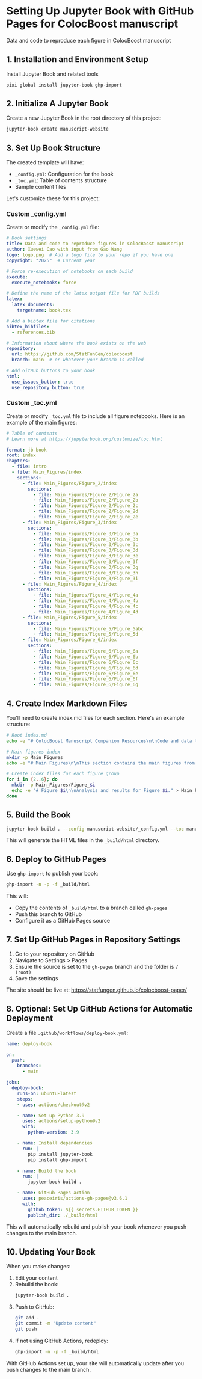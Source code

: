 
# Setting Up Jupyter Book with GitHub Pages for ColocBoost manuscript

Data and code to reproduce each figure in ColocBoost manuscript


## 1. Installation and Environment Setup

Install Jupyter Book and related tools

```bash
pixi global install jupyter-book ghp-import
```

## 2. Initialize A Jupyter Book

Create a new Jupyter Book in the root directory of this project:

```bash
jupyter-book create manuscript-website
```

## 3. Set Up Book Structure

The created template will have:
- `_config.yml`: Configuration for the book
- `_toc.yml`: Table of contents structure
- Sample content files

Let's customize these for this project:

### Custom _config.yml

Create or modify the `_config.yml` file:

```yaml
# Book settings
title: Data and code to reproduce figures in ColocBoost manuscript
author: Xuewei Cao with input from Gao Wang
logo: logo.png  # Add a logo file to your repo if you have one
copyright: "2025"  # Current year

# Force re-execution of notebooks on each build
execute:
  execute_notebooks: force

# Define the name of the latex output file for PDF builds
latex:
  latex_documents:
    targetname: book.tex

# Add a bibtex file for citations
bibtex_bibfiles:
  - references.bib

# Information about where the book exists on the web
repository:
  url: https://github.com/StatFunGen/colocboost
  branch: main  # or whatever your branch is called

# Add GitHub buttons to your book
html:
  use_issues_button: true
  use_repository_button: true
```

### Custom _toc.yml

Create or modify `_toc.yml` file to include all figure notebooks. Here is an example of the main figures:

```yaml
# Table of contents
# Learn more at https://jupyterbook.org/customize/toc.html

format: jb-book
root: index
chapters:
  - file: intro
  - file: Main_Figures/index
    sections:
      - file: Main_Figures/Figure_2/index
        sections:
          - file: Main_Figures/Figure_2/Figure_2a
          - file: Main_Figures/Figure_2/Figure_2b
          - file: Main_Figures/Figure_2/Figure_2c
          - file: Main_Figures/Figure_2/Figure_2d
          - file: Main_Figures/Figure_2/Figure_2e
      - file: Main_Figures/Figure_3/index
        sections:
          - file: Main_Figures/Figure_3/Figure_3a
          - file: Main_Figures/Figure_3/Figure_3b
          - file: Main_Figures/Figure_3/Figure_3c
          - file: Main_Figures/Figure_3/Figure_3d
          - file: Main_Figures/Figure_3/Figure_3e
          - file: Main_Figures/Figure_3/Figure_3f
          - file: Main_Figures/Figure_3/Figure_3g
          - file: Main_Figures/Figure_3/Figure_3h
          - file: Main_Figures/Figure_3/Figure_3i
      - file: Main_Figures/Figure_4/index
        sections:
          - file: Main_Figures/Figure_4/Figure_4a
          - file: Main_Figures/Figure_4/Figure_4b
          - file: Main_Figures/Figure_4/Figure_4c
          - file: Main_Figures/Figure_4/Figure_4d
      - file: Main_Figures/Figure_5/index
        sections:
          - file: Main_Figures/Figure_5/Figure_5abc
          - file: Main_Figures/Figure_5/Figure_5d
      - file: Main_Figures/Figure_6/index
        sections:
          - file: Main_Figures/Figure_6/Figure_6a
          - file: Main_Figures/Figure_6/Figure_6b
          - file: Main_Figures/Figure_6/Figure_6c
          - file: Main_Figures/Figure_6/Figure_6d
          - file: Main_Figures/Figure_6/Figure_6e
          - file: Main_Figures/Figure_6/Figure_6f
          - file: Main_Figures/Figure_6/Figure_6g
```

## 4. Create Index Markdown Files

You'll need to create index.md files for each section. Here's an example structure:

```bash
# Root index.md
echo -e "# ColocBoost Manuscript Companion Resources\n\nCode and data to reproduce figures in ColocBoost manuscript." > index.md

# Main figures index
mkdir -p Main_Figures
echo -e "# Main Figures\n\nThis section contains the main figures from our analysis." > Main_Figures/index.md

# Create index files for each figure group
for i in {2..6}; do
  mkdir -p Main_Figures/Figure_$i
  echo -e "# Figure $i\n\nAnalysis and results for Figure $i." > Main_Figures/Figure_$i/index.md
done
```

## 5. Build the Book


```bash
jupyter-book build . --config manuscript-website/_config.yml --toc manuscript-website/_toc.yml
```

This will generate the HTML files in the `_build/html` directory.

## 6. Deploy to GitHub Pages

Use `ghp-import` to publish your book:

```bash
ghp-import -n -p -f _build/html
```

This will:
- Copy the contents of `_build/html` to a branch called `gh-pages`
- Push this branch to GitHub
- Configure it as a GitHub Pages source

## 7. Set Up GitHub Pages in Repository Settings

1. Go to your repository on GitHub
2. Navigate to Settings > Pages
3. Ensure the source is set to the `gh-pages` branch and the folder is `/ (root)`
4. Save the settings

The site should be live at: https://statfungen.github.io/colocboost-paper/

## 8. Optional: Set Up GitHub Actions for Automatic Deployment

Create a file `.github/workflows/deploy-book.yml`:

```yaml
name: deploy-book

on:
  push:
    branches:
      - main

jobs:
  deploy-book:
    runs-on: ubuntu-latest
    steps:
    - uses: actions/checkout@v2

    - name: Set up Python 3.9
      uses: actions/setup-python@v2
      with:
        python-version: 3.9

    - name: Install dependencies
      run: |
        pip install jupyter-book
        pip install ghp-import

    - name: Build the book
      run: |
        jupyter-book build .

    - name: GitHub Pages action
      uses: peaceiris/actions-gh-pages@v3.6.1
      with:
        github_token: ${{ secrets.GITHUB_TOKEN }}
        publish_dir: ./_build/html
```

This will automatically rebuild and publish your book whenever you push changes to the main branch.

## 10. Updating Your Book

When you make changes:

1. Edit your content
2. Rebuild the book:
   ```bash
   jupyter-book build .
   ```
3. Push to GitHub:
   ```bash
   git add .
   git commit -m "Update content"
   git push
   ```
4. If not using GitHub Actions, redeploy:
   ```bash
   ghp-import -n -p -f _build/html
   ```

With GitHub Actions set up, your site will automatically update after you push changes to the main branch.
